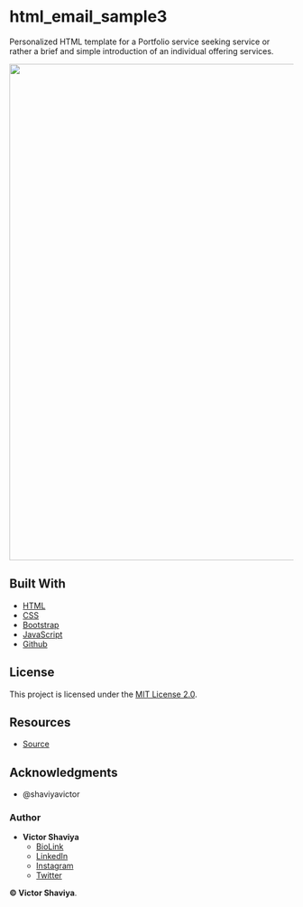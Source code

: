 # html_email_sample3
Personalized HTML template for a Portfolio service seeking service or rather a brief and simple introduction of an individual offering services.

<img src="#" width="846" height="880" alt="">             

## Built With

* [HTML](https://developer.mozilla.org/en-US/docs/Web/HTML)        
* [CSS](https://developer.mozilla.org/en-US/docs/Web/css)             
* [Bootstrap](https://getbootstrap.com/docs/5.2/getting-started/introduction/)         
* [JavaScript](https://developer.mozilla.org/en-US/docs/Web/JavaScript)              
* [Github](https://github.com/ShaviyaVictor/shaviya)

## License

This project is licensed under the [MIT License 2.0](https://github.com/ShaviyaVictor/html_email_sample3/blob/main/LICENSE).           

## Resources
- [Source](https://my.stripo.email/cabinet/#/template-editor/?emailId=4321609&projectId=727474&templateId=1147806&type=PUBLIC_TEMPLATE&copyCount=1&templateProjectId=127545)         


## Acknowledgments

* @shaviyavictor

### Author

* **Victor Shaviya**        
  - [BioLink](https://bio.link/shaviya)       
  - [LinkedIn](https://www.linkedin.com/in/ShaviyaVictor/)          
  - [Instagram](https://www.instagram.com/shaviyavictor/)        
  - [Twitter](https://twitter.com/ShaviyaVictor)        
  
  
**© Victor Shaviya**.